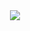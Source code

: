 <center><img src="https://capsule-render.vercel.app/api?type=waving&color=gradient&height=200&section=header&text=BedsRoom&fontSize=80&fontAlignY=35&animation=twinkling&fontColor=gradient" /></center>
